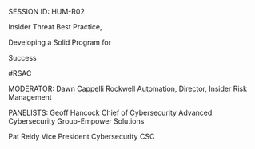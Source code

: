 SESSION ID: HUM-R02

Insider Threat Best Practice,

Developing a Solid Program for

Success

#RSAC

MODERATOR:
Dawn Cappelli
Rockwell Automation, Director, Insider Risk Management

PANELISTS:
Geoff Hancock
Chief of Cybersecurity Advanced Cybersecurity Group-Empower Solutions

Pat Reidy
Vice President Cybersecurity CSC

